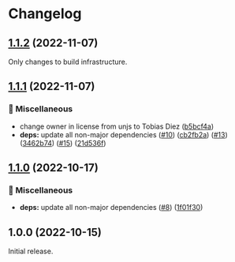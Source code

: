 # Changelog

## [1.1.2](https://github.com/apollo-server-integrations/apollo-server-integration-h3/compare/v1.1.1...v1.1.2) (2022-11-07)

Only changes to build infrastructure.

## [1.1.1](https://github.com/apollo-server-integrations/apollo-server-integration-h3/compare/v1.1.0...v1.1.1) (2022-11-07)

### 🧹 Miscellaneous

- change owner in license from unjs to Tobias Diez ([b5bcf4a](https://github.com/apollo-server-integrations/apollo-server-integration-h3/commit/b5bcf4ae7ecbf990d4336e80e80f6f72cc231fa5))
- **deps:** update all non-major dependencies ([#10](https://github.com/apollo-server-integrations/apollo-server-integration-h3/issues/10)) ([cb2fb2a](https://github.com/apollo-server-integrations/apollo-server-integration-h3/commit/cb2fb2acbe4e5da913e60f39cca72b04eb3ba116)) ([#13](https://github.com/apollo-server-integrations/apollo-server-integration-h3/issues/13)) ([3462b74](https://github.com/apollo-server-integrations/apollo-server-integration-h3/commit/3462b7422358793defd1a706873e037f10df8994)) ([#15](https://github.com/apollo-server-integrations/apollo-server-integration-h3/issues/15)) ([21d536f](https://github.com/apollo-server-integrations/apollo-server-integration-h3/commit/21d536f4993f88a958e41b9e3bebd52e5c952021))

## [1.1.0](https://github.com/apollo-server-integrations/apollo-server-integration-h3/compare/v1.0.0...v1.1.0) (2022-10-17)

### 🧹 Miscellaneous

- **deps:** update all non-major dependencies ([#8](https://github.com/apollo-server-integrations/apollo-server-integration-h3/issues/8)) ([1f01f30](https://github.com/apollo-server-integrations/apollo-server-integration-h3/commit/1f01f309849bb4fac5aa9de7b0cd23170912886f))

## 1.0.0 (2022-10-15)

Initial release.
